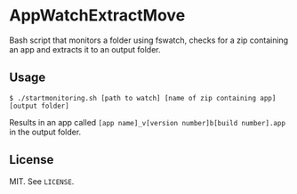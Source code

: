 # AppWatchExtractMove

Bash script that monitors a folder using fswatch, checks for a zip containing an app and extracts it to an output folder.

## Usage

```
$ ./startmonitoring.sh [path to watch] [name of zip containing app] [output folder]
```

Results in an app called ```[app name]_v[version number]b[build number].app``` in the output folder.

## License

MIT. See `LICENSE`.
